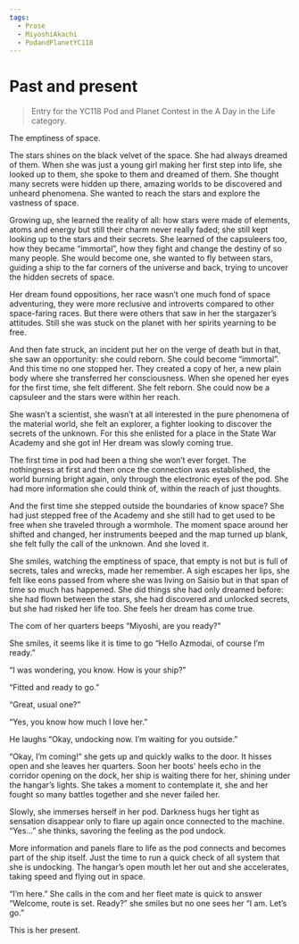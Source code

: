 ```yaml
---
tags:
  - Prose
  - MiyoshiAkachi
  - PodandPlanetYC118
---
```


# Past and present

> Entry for the YC118 Pod and Planet Contest in the A Day in the Life category.

The emptiness of space.

The stars shines on the black velvet of the space. She had always dreamed of them. When she was just a young girl making her first step into life, she looked up to them, she spoke to them and dreamed of them. She thought many secrets were hidden up there, amazing worlds to be discovered and unheard phenomena. She wanted to reach the stars and explore the vastness of space.

Growing up, she learned the reality of all: how stars were made of elements, atoms and energy but still their charm never really faded; she still kept looking up to the stars and their secrets. She learned of the capsuleers too, how they became “immortal”, how they fight and change the destiny of so many people. She would become one, she wanted to fly between stars, guiding a ship to the far corners of the universe and back, trying to uncover the hidden secrets of space.

Her dream found oppositions, her race wasn’t one much fond of space adventuring, they were more reclusive and introverts compared to other space-faring races. But there were others that saw in her the stargazer’s attitudes. Still she was stuck on the planet with her spirits yearning to be free.

And then fate struck, an incident put her on the verge of death but in that, she saw an opportunity: she could reborn. She could become “immortal”. And this time no one stopped her. They created a copy of her, a new plain body where she transferred her consciousness. When she opened her eyes for the first time, she felt different. She felt reborn. She could now be a capsuleer and the stars were within her reach.

She wasn’t a scientist, she wasn’t at all interested in the pure phenomena of the material world, she felt an explorer, a fighter looking to discover the secrets of the unknown. For this she enlisted for a place in the State War Academy and she got in! Her dream was slowly coming true.

The first time in pod had been a thing she won’t ever forget. The nothingness at first and then once the connection was established, the world burning bright again, only through the electronic eyes of the pod. She had more information she could think of, within the reach of just thoughts.

And the first time she stepped outside the boundaries of know space? She had just stepped free of the Academy and she still had to get used to be free when she traveled through a wormhole. The moment space around her shifted and changed, her instruments beeped and the map turned up blank, she felt fully the call of the unknown. And she loved it.


She smiles, watching the emptiness of space, that empty is not but is full of secrets, tales and wrecks, made her remember. A sigh escapes her lips, she felt like eons passed from where she was living on Saisio but in that span of time so much has happened. She did things she had only dreamed before: she had flown between the stars, she had discovered and unlocked secrets, but she had risked her life too. She feels her dream has come true.

The com of her quarters beeps “Miyoshi, are you ready?”

She smiles, it seems like it is time to go “Hello Azmodai, of course I’m ready.”

“I was wondering, you know. How is your ship?”

“Fitted and ready to go.”

“Great, usual one?”

“Yes, you know how much I love her.”

He laughs “Okay, undocking now. I’m waiting for you outside.”

“Okay, I’m coming!” she gets up and quickly walks to the door. It hisses open and she leaves her quarters. Soon her boots' heels echo in the corridor opening on the dock, her ship is waiting there for her, shining under the hangar’s lights. She takes a moment to contemplate it, she and her fought so many battles together and she never failed her.

Slowly, she immerses herself in her pod. Darkness hugs her tight as sensation disappear only to flare up again once connected to the machine. “Yes…” she thinks, savoring the feeling as the pod undock.

More information and panels flare to life as the pod connects and becomes part of the ship itself. Just the time to run a quick check of all system that she is undocking. The hangar’s open mouth let her out and she accelerates, taking speed and flying out in space.

“I’m here.” She calls in the com and her fleet mate is quick to answer “Welcome, route is set. Ready?” she smiles but no one sees her “I am. Let’s go.”

This is her present.
